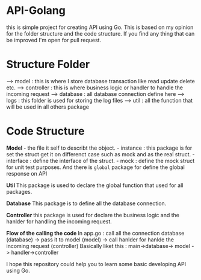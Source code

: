 # API-Golang
this is simple project for creating API using Go. 
This is based on my opinion for the folder structure and the code structure.
If you find any thing that can be improved I'm open for pull request.

# Structure Folder
--> model : this is where I store database transaction like read update delete etc.
--> controller : this is where business logic or handler to handle the incoming request
--> database : all database connection define here
--> logs : this folder is used for storing the log files
--> util : all the function that will be used in all others package

# Code Structure
<b> Model </b>
    - the file it self to describt the object.
    - instance : this package is for set the struct get it on differenct case such as mock and as the real struct.
    - interface : define the interface of the struct.
    - mock : define the mock struct for unit test purposes.
And there is `global` package for define the global response on API


<b> Util </b>
This package is used to declare the global function that used for all packages.


<b> Database</b>
This package is to define all the database connection.

<b> Controller </b>
this package is used for declare the business logic and the hanlder for handling the incoming request.

<b>Flow of the calling the code </b>
In app.go : call all the connection database (database) -> pass it to model (model) -> call hanlder for hanlde the incoming request (controller)
Basically liket this : main->database-> model -> handler->controller

I hope this repository could help you to learn some basic developing API using Go.

